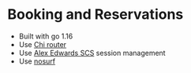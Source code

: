 # Booking and Reservations 

- Built with go 1.16 
- Use [Chi router](https://ithub.com/go-chi/chi)
- Use [Alex Edwards SCS](https://github.com/alexedwards/scs/v2) session management
- Use [nosurf](https://github.com/justinas/nosurf)